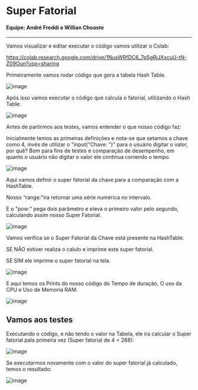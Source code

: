 # Super Fatorial

#### Equipe: André Freddi e Willian Choaste

---

Vamos visualizar e editar executar o código vamos utilizar o Colab:

https://colab.research.google.com/drive/1NusWRfDC6_7p5gRjJXxcuU-tN-Z09Oun?usp=sharing


Primeiramente vamos rodar código que gera a tabela Hash Table.

![image](https://user-images.githubusercontent.com/52337680/164572027-68a4bb16-e17f-4b86-bef3-a6b30779ec4c.png)

Após isso vamos executar o código que calcula o fatorial, utilizando o Hash Table:

![image](https://user-images.githubusercontent.com/52337680/164573359-d2f694fa-e1fb-4bc0-95c9-97b77fdb223f.png)

Antes de partirmos aos testes, vamos entender o que nosso código faz:

Inicialmente temos as primeiras definições e nota-se que setamos a chave como 4, invés de utilizar o "input("Chave: ")" para o usuário digitar o valor, por quê? Bom para fins de testes e comparação de desempenho, em quanto o usuário não digitar o valor ele continua correndo o tempo.

![image](https://user-images.githubusercontent.com/52337680/164573990-f36fddde-5b7e-464a-956d-71809d1da0c0.png)

Aqui vamos definir o super fatorial da chave para a comparação com a HashTable.

Nosso “range:"ira retornar uma série numérica no intervalo.

E o "pow:" pega dois parâmetro e eleva o primeiro valor pelo segundo, calculando assim nosso Super Fatorial.

![image](https://user-images.githubusercontent.com/52337680/164574055-8a20305f-69e2-414f-9f4e-c4b3a46c3a1a.png)

Vamos verifica se o Super Fatorial da Chave está presente na HashTable.

SE NÃO estiver realiza o calulo e imprime este super fatorial.

SE SIM ele imprime o super fatorial na tela.

![image](https://user-images.githubusercontent.com/52337680/164575205-3c27b4ad-753a-44f2-a8e8-ab5c43c3b2ca.png)

E aqui temos os Prints do nosso código do Tempo de duração, O uso da CPU e Uso de Memoria RAM.

![image](https://user-images.githubusercontent.com/52337680/164575331-88c2825c-687a-4143-8ac1-95a0f9e24e9e.png)

## Vamos aos testes

Executando o código, e não tendo o valor na Tabela, ele ira calcular o Super fatorial pala primeira vez (Super fatorial de 4 = 288):

![image](https://user-images.githubusercontent.com/52337680/164575998-eb10995a-135d-4bb7-89b3-a2e4cf300029.png)

Se executarmos novamente com o valor do super fatorial já calculado, temos o resultado:

![image](https://user-images.githubusercontent.com/52337680/164576137-2d1f928a-628a-45b4-97a1-368ba287a087.png)






